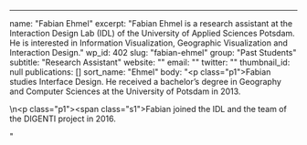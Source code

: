 ---
  name: "Fabian Ehmel"
  excerpt: "Fabian Ehmel is a research assistant at the Interaction Design Lab (IDL) of the University of Applied Sciences Potsdam. He is interested in Information Visualization, Geographic Visualization and Interaction Design."
  wp_id: 402
  slug: "fabian-ehmel"
  group: "Past Students"
  subtitle: "Research Assistant"
  website: ""
  email: ""
  twitter: ""
  thumbnail_id: null
  publications: []
  sort_name: "Ehmel"
  body: "<p class=\"p1\">Fabian studies Interface Design. He received a bachelor’s degree in Geography and Computer Sciences at the University of Potsdam in 2013.</p>\n<p class=\"p1\"><span class=\"s1\">Fabian joined the IDL and the team of the DIGENTI project in 2016.</span></p>"
